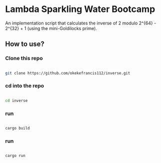 # Lambda Sparkling Water Bootcamp

An implementation script that calculates the inverse of
2 modulo 2^{64} - 2^{32} + 1 (using the mini-Goldilocks prime).


## How to use?

### Clone this repo

```sh

git clone https://github.com/okekefrancis112/inverse.git

```

### cd into the repo
```sh

cd inverse
```

### run
```sh

cargo build
```

### run
```sh

cargo run
```
